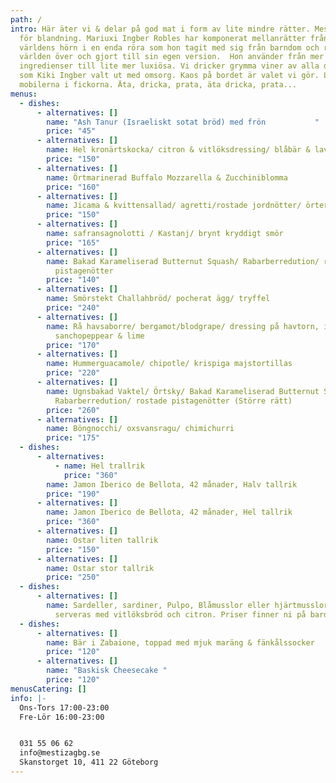 ```yaml
---
path: /
intro: Här äter vi & delar på god mat i form av lite mindre rätter. Mestiza står
  för blandning. Mariuxi Ingber Robles har komponerat mellanrätter från alla
  världens hörn i en enda röra som hon tagit med sig från barndom och resor
  världen över och gjort till sin egen version.  Hon använder från mer enkla
  ingredienser till lite mer luxiösa. Vi dricker grymma viner av alla dess slag,
  som Kiki Ingber valt ut med omsorg. Kaos på bordet är valet vi gör. Lämna
  mobilerna i fickorna. Äta, dricka, prata, äta dricka, prata...
menus:
  - dishes:
      - alternatives: []
        name: "Ash Tanur (Israeliskt sotat bröd) med frön           "
        price: "45"
      - alternatives: []
        name: Hel kronärtskocka/ citron & vitlöksdressing/ blåbär & lavendelmajo
        price: "150"
      - alternatives: []
        name: Örtmarinerad Buffalo Mozzarella & Zucchiniblomma
        price: "160"
      - alternatives: []
        name: Jicama & kvittensallad/ agretti/rostade jordnötter/ örter/ kvittendressing
        price: "150"
      - alternatives: []
        name: safransagnolotti / Kastanj/ brynt kryddigt smör
        price: "165"
      - alternatives: []
        name: Bakad Karameliserad Butternut Squash/ Rabarberredution/ rostade
          pistagenötter
        price: "140"
      - alternatives: []
        name: Smörstekt Challahbröd/ pocherat ägg/ tryffel
        price: "240"
      - alternatives: []
        name: Rå havsaborre/ bergamot/blodgrape/ dressing på havtorn, ingefära,
          sanchopeppear & lime
        price: "170"
      - alternatives: []
        name: Hummerguacamole/ chipotle/ krispiga majstortillas
        price: "220"
      - alternatives: []
        name: Ugnsbakad Vaktel/ Örtsky/ Bakad Karameliserad Butternut Squash/
          Rabarberredution/ rostade pistagenötter (Större rätt)
        price: "260"
      - alternatives: []
        name: Böngnocchi/ oxsvansragu/ chimichurri
        price: "175"
  - dishes:
      - alternatives:
          - name: Hel trallrik
            price: "360"
        name: Jamon Iberico de Bellota, 42 månader, Halv tallrik
        price: "190"
      - alternatives: []
        name: Jamon Iberico de Bellota, 42 månader, Hel tallrik
        price: "360"
      - alternatives: []
        name: Ostar liten tallrik
        price: "150"
      - alternatives: []
        name: Ostar stor tallrik
        price: "250"
  - dishes:
      - alternatives: []
        name: Sardeller, sardiner, Pulpo, Blåmusslor eller hjärtmusslor mm. i konserver,
          serveras med vitlöksbröd och citron. Priser finner ni på bardisken.
  - dishes:
      - alternatives: []
        name: Bär i Zabaione, toppad med mjuk maräng & fänkålssocker
        price: "120"
      - alternatives: []
        name: "Baskisk Cheesecake "
        price: "120"
menusCatering: []
info: |-
  Ons-Tors 17:00-23:00
  Fre-Lör 16:00-23:00 


  031 55 06 62
  info@mestizagbg.se
  Skanstorget 10, 411 22 Göteborg
---
```

